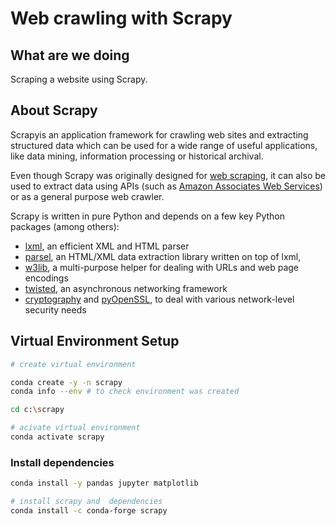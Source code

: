 # Web crawling with Scrapy

## What are we doing

Scraping a website using Scrapy.

## About Scrapy

Scrapyis an application framework for crawling web sites and extracting structured data which can be used for a wide range of useful applications, like data mining, information processing or historical archival.

Even though Scrapy was originally designed for [web scraping](https://en.wikipedia.org/wiki/Web_scraping), it can also be used to extract data using APIs (such as [Amazon Associates Web Services](https://affiliate-program.amazon.com/gp/advertising/api/detail/main.html)) or as a general purpose web crawler.

Scrapy is written in pure Python and depends on a few key Python packages (among others):

- [lxml](https://lxml.de/index.html), an efficient XML and HTML parser
- [parsel](https://pypi.org/project/parsel/), an HTML/XML data extraction library written on top of lxml,
- [w3lib](https://pypi.org/project/w3lib/), a multi-purpose helper for dealing with URLs and web page encodings
- [twisted](https://twistedmatrix.com/trac/), an asynchronous networking framework
- [cryptography](https://cryptography.io/en/latest/) and [pyOpenSSL](https://pypi.org/project/pyOpenSSL/), to deal with various network-level security needs


## Virtual Environment Setup

```bash
# create virtual environment

conda create -y -n scrapy 
conda info --env # to check environment was created

cd c:\scrapy

# acivate virtual environment
conda activate scrapy

```

### Install dependencies

```bash
conda install -y pandas jupyter matplotlib 

# install scrapy and  dependencies 
conda install -c conda-forge scrapy

```

